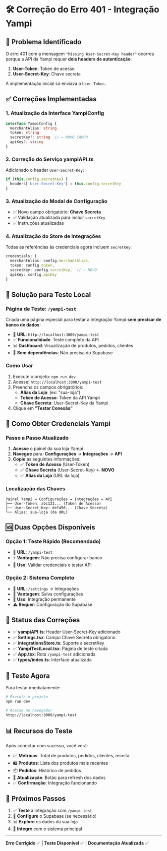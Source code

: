# 🛠️ Correção do Erro 401 - Integração Yampi

## 🚨 **Problema Identificado**

O erro 401 com a mensagem `"Missing User-Secret-Key header"` ocorreu porque a API da Yampi requer **dois headers de autenticação**:

1. **User-Token**: Token de acesso
2. **User-Secret-Key**: Chave secreta

A implementação inicial só enviava o `User-Token`.

## ✅ **Correções Implementadas**

### 1. **Atualização da Interface YampiConfig**

```typescript
interface YampiConfig {
  merchantAlias: string
  token: string
  secretKey?: string  // ← NOVO CAMPO
  apiKey?: string
}
```

### 2. **Correção do Serviço yampiAPI.ts**

Adicionado o header `User-Secret-Key`:

```typescript
if (this.config.secretKey) {
  headers['User-Secret-Key'] = this.config.secretKey
}
```

### 3. **Atualização do Modal de Configuração**

- ✅ Novo campo obrigatório: **Chave Secreta**
- ✅ Validação atualizada para incluir `secretKey`
- ✅ Instruções atualizadas

### 4. **Atualização do Store de Integrações**

Todas as referências às credenciais agora incluem `secretKey`:

```typescript
credentials: {
  merchantAlias: config.merchantAlias,
  token: config.token,
  secretKey: config.secretKey,  // ← NOVO
  apiKey: config.apiKey
}
```

## 🧪 **Solução para Teste Local**

### **Página de Teste: `/yampi-test`**

Criada uma página especial para testar a integração Yampi **sem precisar de banco de dados**:

- 🔗 **URL**: `http://localhost:3000/yampi-test`
- ✅ **Funcionalidade**: Teste completo da API
- 📊 **Dashboard**: Visualização de produtos, pedidos, clientes
- 🚀 **Sem dependências**: Não precisa do Supabase

### **Como Usar**

1. Execute o projeto: `npm run dev`
2. Acesse: `http://localhost:3000/yampi-test`
3. Preencha os campos obrigatórios:
   - **Alias da Loja**: (ex: "sua-loja")
   - **Token de Acesso**: Token da API Yampi
   - **Chave Secreta**: User-Secret-Key da Yampi
4. Clique em **"Testar Conexão"**

## 🔑 **Como Obter Credenciais Yampi**

### **Passo a Passo Atualizado**

1. **Acesse** o painel da sua loja Yampi
2. **Navegue** para: **Configurações** → **Integrações** → **API**
3. **Copie** as seguintes informações:
   - ✅ **Token de Acesso** (User-Token)
   - ✅ **Chave Secreta** (User-Secret-Key) ← **NOVO**
   - ✅ **Alias da Loja** (URL da loja)

### **Localização das Chaves**

```
Painel Yampi → Configurações → Integrações → API
├── User-Token: abc123... (Token de Acesso)
├── User-Secret-Key: def456... (Chave Secreta)
└── Alias: sua-loja (da URL)
```

## 🆚 **Duas Opções Disponíveis**

### **Opção 1: Teste Rápido (Recomendado)**
- 🔗 **URL**: `/yampi-test`
- ⚡ **Vantagem**: Não precisa configurar banco
- 🎯 **Uso**: Validar credenciais e testar API

### **Opção 2: Sistema Completo**
- 🔗 **URL**: `/settings` → Integrações
- 💾 **Vantagem**: Salva configurações
- 🎯 **Uso**: Integração permanente
- ⚠️ **Requer**: Configuração do Supabase

## 🔧 **Status das Correções**

- ✅ **yampiAPI.ts**: Header User-Secret-Key adicionado
- ✅ **Settings.tsx**: Campo Chave Secreta obrigatório
- ✅ **integrationsStore.ts**: Suporte a secretKey
- ✅ **YampiTestLocal.tsx**: Página de teste criada
- ✅ **App.tsx**: Rota `/yampi-test` adicionada
- ✅ **types/index.ts**: Interface atualizada

## 🎯 **Teste Agora**

Para testar imediatamente:

```bash
# Execute o projeto
npm run dev

# Acesse no navegador
http://localhost:3000/yampi-test
```

## 📊 **Recursos do Teste**

Após conectar com sucesso, você verá:

- 📈 **Métricas**: Total de produtos, pedidos, clientes, receita
- 🛍️ **Produtos**: Lista dos produtos mais recentes
- 📦 **Pedidos**: Histórico de pedidos
- 🔄 **Atualização**: Botão para refresh dos dados
- ✅ **Confirmação**: Integração funcionando

## 🚀 **Próximos Passos**

1. ✅ **Teste** a integração com `/yampi-test`
2. 🔗 **Configure** o Supabase (se necessário)
3. 📊 **Explore** os dados da sua loja
4. 🔄 **Integre** com o sistema principal

---

**Erro Corrigido** ✅ | **Teste Disponível** ✅ | **Documentação Atualizada** ✅ 